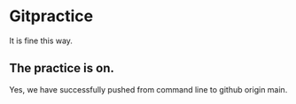 # Gitpractice

It is fine this way.

## The practice is on.

Yes, we have successfully pushed from command line to github origin main.
